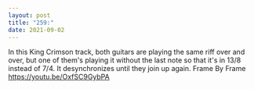 ```yaml
---
layout: post
title: "259:"
date: 2021-09-02
---
```


In this King Crimson track, both guitars are playing the same riff over and over, but one of them's playing it without the last note so that it's in 13/8 instead of 7/4. It desynchronizes until they join up again.
 Frame By Frame
https://youtu.be/OxfSC9GybPA
